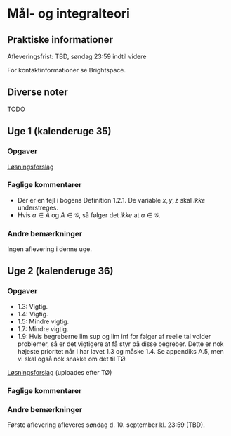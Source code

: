 # Mål- og integralteori

## Praktiske informationer

Afleveringsfrist: TBD, søndag 23:59 indtil videre

For kontaktinformationer se Brightspace.


## Diverse noter

TODO


## Uge 1 (kalenderuge 35)

### Opgaver

[Løsningsforslag](https://github.com/dnhansen/maalteori/blob/main/uge01.pdf)

### Faglige kommentarer

- Der er en fejl i bogens Definition 1.2.1. De variable $x,y,z$ skal *ikke* understreges.
- Hvis $a \in A$ og $A \in \mathcal{G}$, så følger det *ikke* at $a \in \mathcal{G}$.

### Andre bemærkninger

Ingen aflevering i denne uge.


## Uge 2 (kalenderuge 36)

### Opgaver

- 1.3: Vigtig.
- 1.4: Vigtig.
- 1.5: Mindre vigtig.
- 1.7: Mindre vigtig.
- 1.9: Hvis begreberne lim sup og lim inf for følger af reelle tal volder problemer, så er det vigtigere at få styr på disse begreber. Dette er nok højeste prioritet når I har lavet 1.3 og måske 1.4. Se appendiks A.5, men vi skal også nok snakke om det til TØ.

[Løsningsforslag](https://github.com/dnhansen/maalteori/blob/main/uge02.pdf) (uploades efter TØ)

### Faglige kommentarer

### Andre bemærkninger

Første aflevering afleveres søndag d. 10. september kl. 23:59 (TBD).
